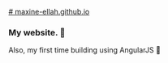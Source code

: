 [# maxine-ellah.github.io](https://maxine-ellah.github.io/)

### My website. :eyes:

Also, my first time building using AngularJS :metal:
